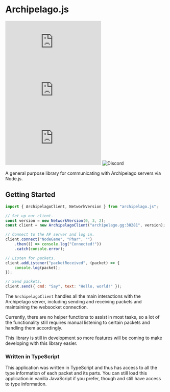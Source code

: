 # Archipelago.js
![GitHub](https://img.shields.io/github/license/thephar/archipelago.js?style=flat-square) ![GitHub package.json version](https://img.shields.io/github/package-json/v/thephar/archipelago.js?style=flat-square) ![GitHub repo size](https://img.shields.io/github/repo-size/thephar/archipelago.js?style=flat-square) ![Discord](https://img.shields.io/discord/731205301247803413?label=discord&style=flat-square)

A general purpose library for communicating with Archipelago servers via Node.js.

## Getting Started

```javascript
import { ArchipelagoClient, NetworkVersion } from "archipelago.js";

// Set up our client.
const version = new NetworkVersion(0, 3, 2);
const client = new ArchipelagoClient("archipelago.gg:38281", version);

// Connect to the AP server and log in.
client.connect("NodeGame", "Phar", "")
    .then(() => console.log("Connected!"))
    .catch(console.error);

// Listen for packets.
client.addListener("packetReceived", (packet) => {
    console.log(packet);
});

// Send packets.
client.send({ cmd: "Say", text: "Hello, world!" });
```

The `ArchipelagoClient` handles all the main interactions with the Archipelago server, including sending and receiving packets and maintaining the websocket connection.

Currently, there are no helper functions to assist in most tasks, so a lot of the functionality still requires manual listening to certain packets and handling them accordingly.

This library is still in development so more features will be coming to make developing with this library easier.

### Written in TypeScript

This application was written in TypeScript and thus has access to all the type information of each packet and its parts. You can still load this application in vanilla JavaScript if you prefer, though and still have access to type information.
